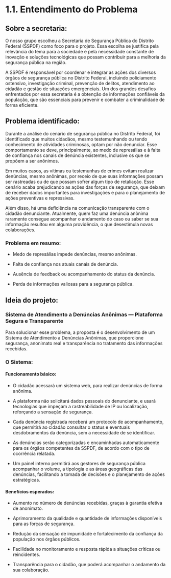 # 1.1. Entendimento do Problema

## Sobre a secretaria:
O nosso grupo escolheu a Secretaria de Segurança Pública do Distrito Federal (SSPDF) como foco para o projeto. 
Essa escolha se justifica pela relevância do tema para a sociedade e pela necessidade constante de inovação e 
soluções tecnológicas que possam contribuir para a melhoria da segurança pública na região.

A SSPDF é responsável por coordenar e integrar as ações dos diversos órgãos de segurança pública no Distrito 
Federal, incluindo policiamento ostensivo, investigação criminal, prevenção de delitos, atendimento ao cidadão 
e gestão de situações emergenciais. Um dos grandes desafios enfrentados por essa secretaria é a obtenção de 
informações confiáveis da população, que são essenciais para prevenir e combater a criminalidade de forma 
eficiente.

## Problema identificado:
Durante a análise do cenário de segurança pública no Distrito Federal, foi identificado que muitos cidadãos, mesmo testemunhando ou tendo conhecimento de atividades criminosas, optam por não denunciar. Esse comportamento se deve, principalmente, ao medo de represálias e à falta de confiança nos canais de denúncia existentes, inclusive os que se propõem a ser anônimos.

Em muitos casos, as vítimas ou testemunhas de crimes evitam realizar denúncias, mesmo anônimas, por receio de que suas informações possam ser rastreadas ou de que possam sofrer algum tipo de retaliação. Esse cenário acaba prejudicando as ações das forças de segurança, que deixam de receber dados importantes para investigações e para o planejamento de ações preventivas e repressivas.

Além disso, há uma deficiência na comunicação transparente com o cidadão denunciante. Atualmente, quem faz uma denúncia anônima raramente consegue acompanhar o andamento do caso ou saber se sua informação resultou em alguma providência, o que desestimula novas colaborações.

### Problema em resumo:
- Medo de represálias impede denúncias, mesmo anônimas.

- Falta de confiança nos atuais canais de denúncia.

- Ausência de feedback ou acompanhamento do status da denúncia.

- Perda de informações valiosas para a segurança pública.

## Ideia do projeto:
### <strong>Sistema de Atendimento a Denúncias Anônimas — Plataforma Segura e Transparente</strong>
Para solucionar esse problema, a proposta é o desenvolvimento de um Sistema de Atendimento a Denúncias Anônimas, que proporcione segurança, anonimato real e transparência no tratamento das informações recebidas.

### O Sistema:

#### Funcionamento básico:
- O cidadão acessará um sistema web, para realizar denúncias de forma anônima.

- A plataforma não solicitará dados pessoais do denunciante, e usará tecnologias que impeçam a rastreabilidade de IP ou localização, reforçando a sensação de segurança.

- Cada denúncia registrada receberá um protocolo de acompanhamento, que permitirá ao cidadão consultar o status e eventuais desdobramentos da denúncia, sem a necessidade de se identificar.

- As denúncias serão categorizadas e encaminhadas automaticamente para os órgãos competentes da SSPDF, de acordo com o tipo de ocorrência relatada.

- Um painel interno permitirá aos gestores de segurança pública acompanhar o volume, a tipologia e as áreas geográficas das denúncias, facilitando a tomada de decisões e o planejamento de ações estratégicas.

#### Benefícios esperados:
- Aumento no número de denúncias recebidas, graças à garantia efetiva de anonimato.

- Aprimoramento da qualidade e quantidade de informações disponíveis para as forças de segurança.

- Redução da sensação de impunidade e fortalecimento da confiança da população nos órgãos públicos.

- Facilidade no monitoramento e resposta rápida a situações críticas ou reincidentes.

- Transparência para o cidadão, que poderá acompanhar o andamento da sua colaboração.
